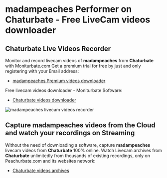 # madampeaches Performer on Chaturbate - Free LiveCam videos downloader

## Chaturbate Live Videos Recorder

Monitor and record livecam videos of **madampeaches** from **Chaturbate** with Moniturbate.com
Get a premium trial for free by just and only registering with your Email address:
* [madampeaches Premium videos downloader](https://moniturbate.com/request-demo-licence-key.html)

Free livecam videos downloader - Moniturbate Software:
* [Chaturbate videos downloader](https://moniturbate.com/moniturbate-download-software.html)

![madampeaches livecam videos recorder](https://peachurnet.com/templates/moniturbate-software.png)


## Capture madampeaches videos from the Cloud and watch your recordings on Streaming

Without the need of downloading a software, capture **madampeaches** livecam videos from **Chaturbate** 100% online.
Watch Livecam archives from **Chaturbate** unlimitedly from thousands of existing recordings, only on Peachurbate.com and its websites network:
* [Chaturbate videos archives](https://peachurnet.com/)